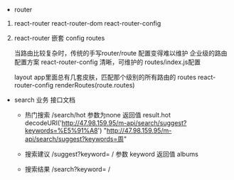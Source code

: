 - router
 1. react-router
    react-router-dom
    react-router-config
 2. react-router 嵌套
    config routes

    当路由比较复杂时，传统的手写router/route 配置变得难以维护
    企业级的路由配置方案 react-router-config 
    清晰，可维护的 routes/index.js配置

    layout app里面总有几套皮肤，匹配那个级别的所有路由的
    routes react-router-config renderRoutes(route.routes)


- search 业务
   接口文档
   - 热门搜索
   /search/hot   参数为none
   返回值  result.hot
   decodeURI('http://47.98.159.95/m-api/search/suggest?keywords=%E5%91%A8')
             "http://47.98.159.95/m-api/search/suggest?keywords=周"

   - 搜索建议
   /suggest?keyword= /
   参数 keyword 返回值 albums
   - 搜索结果
   /search?keyword= /